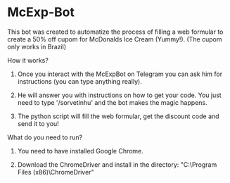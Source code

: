 # McExp-Bot

This bot was created to automatize the process of 
filling a web formular to create a 50% off cupom 
for McDonalds Ice Cream (Yummy!). (The cupom only works in Brazil)



How it works?

1. Once you interact with the McExpBot on Telegram
you can ask him for instructions (you can type anything really). 

2. He will answer you with instructions on how to get your code. You just
need to type '/sorvetinhu' and the bot makes the magic
happens.

3. The python script will fill the web formular, get
the discount code and send it to you! 




What do you need to run?

1. You need to have installed Google Chrome.

2. Download the ChromeDriver and install in the directory: "C:\Program Files (x86)\ChromeDriver"

